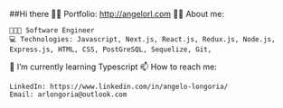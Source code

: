 ##Hi there 👋🏽
Portfolio: http://angelorl.com
🧑🏽 About me:

    👨🏾‍💻 Software Engineer 
    💻 Technologies: Javascript, Next.js, React.js, Redux.js, Node.js, Express.js, HTML, CSS, PostGreSQL, Sequelize, Git,

🌱 I’m currently learning Typescript
📫 How to reach me:

    LinkedIn: https://www.linkedin.com/in/angelo-longoria/
    Email: arlongoria@outlook.com

